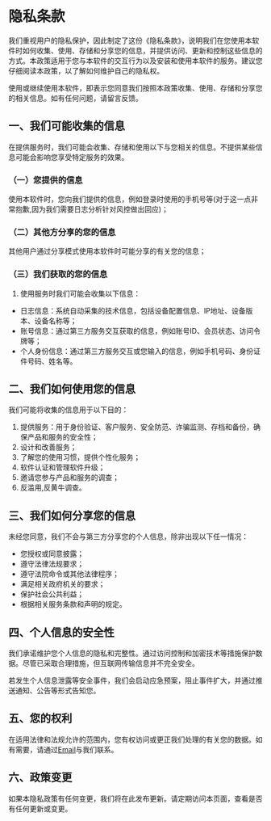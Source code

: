 # 隐私条款

我们重视用户的隐私保护，因此制定了这份《隐私条款》，说明我们在您使用本软件时如何收集、使用、存储和分享您的信息，并提供访问、更新和控制这些信息的方式。本政策适用于您与本软件的交互行为以及安装和使用本软件的服务。建议您仔细阅读本政策，以了解如何维护自己的隐私权。

使用或继续使用本软件，即表示您同意我们按照本政策收集、使用、存储和分享您的相关信息。如有任何问题，请留言反馈。

## 一、我们可能收集的信息

在提供服务时，我们可能会收集、存储和使用以下与您相关的信息。不提供某些信息可能会影响您享受特定服务的效果。

### （一）您提供的信息

使用本软件时，您向我们提供的信息，例如登录时使用的手机号等(对于这一点非常抱歉,因为我们需要日志分析针对风控做出回应)；

### （二）其他方分享的您的信息

其他用户通过分享模式使用本软件时可能分享的有关您的信息；

### （三）我们获取的您的信息

1. 使用服务时我们可能会收集以下信息：

- 日志信息：系统自动采集的技术信息，包括设备配置信息、IP地址、设备版本、设备名称等；
- 账号信息：通过第三方服务交互获取的信息，例如账号ID、会员状态、访问令牌等；
- 个人身份信息：通过第三方服务交互或您输入的信息，例如手机号码、身份证件号码、姓名等。

## 二、我们如何使用您的信息

我们可能将收集的信息用于以下目的：

1. 提供服务：用于身份验证、客户服务、安全防范、诈骗监测、存档和备份，确保产品和服务的安全性；
2. 设计和改善服务；
3. 了解您的使用习惯，提供个性化服务；
4. 软件认证和管理软件升级；
5. 邀请您参与产品和服务的调查；
6. 反滥用,反黄牛调查。

## 三、我们如何分享您的信息

未经您同意，我们不会与第三方分享您的个人信息，除非出现以下任一情况：

- 您授权或同意披露；
- 遵守法律法规要求；
- 遵守法院命令或其他法律程序；
- 满足相关政府机关的要求；
- 保护社会公共利益；
- 根据相关服务条款和声明的规定。

## 四、个人信息的安全性

我们承诺维护您个人信息的隐私和完整性。通过访问控制和加密技术等措施保护数据。尽管已采取合理措施，但互联网传输信息并不完全安全。

若发生个人信息泄露等安全事件，我们会启动应急预案，阻止事件扩大，并通过推送通知、公告等形式告知您。

## 五、您的权利

在适用法律和法规允许的范围内，您有权访问或更正我们处理的有关您的数据。如有需要，请通过[Email](/other/chat.md)与我们联系。

## 六、政策变更

如果本隐私政策有任何变更，我们将在此发布更新。请定期访问本页面，查看是否有任何更新或变更。

